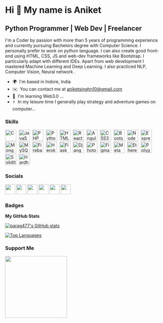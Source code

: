 Hi 👋 My name is Aniket
==============================

Python Programmer | Web Dev | Freelancer
--------------------------------------------------

I'm a Coder by passion with more than 5 years of programming experience and currently pursuing Bachelors degree with Computer Science. I personally prefer to work on python language.  I can also create good front-end using HTML, CSS, JS and web-dev frameworks like Bootstrap. I particularly adapt with different IDEs. Apart from web development I mastered Machine Learning and Deep Learning. I also practiced NLP, Computer Vision, Neural network .

* 🌍  I'm based in Indore, India
* ✉️  You can contact me at [aniketsinghn10@gmail.com](mailto:aniketsinghn10@gmail.com)
* 🧠  I'm learning Web3.0 ...
* ⚡  In my leisure time I generally play strategy and adventure games on computer...

### Skills


<p align="left">
<a href="https://docs.microsoft.com/en-us/cpp/?view=msvc-170" target="_blank" rel="noreferrer"><img src="https://img.icons8.com/?size=512&id=shQTXiDQiQVR&format=png" width="36" height="36" alt="C" /></a>
&nbsp;<a href="https://developer.mozilla.org/en-US/docs/Web/JavaScript" target="_blank" rel="noreferrer"><img src="https://img.icons8.com/?size=512&id=108784&format=png" width="36" height="36" alt="JavaScript" /></a>
&nbsp;<a href="https://www.php.net/" target="_blank" rel="noreferrer"><img src="https://img.icons8.com/?size=512&id=anECpXcEIboQ&format=png" width="36" height="36" alt="PHP" /></a>
&nbsp;<a href="https://www.python.org/" target="_blank" rel="noreferrer"><img src="https://img.icons8.com/?size=512&id=13441&format=png" width="36" height="36" alt="Python" /></a>
&nbsp;<a href="https://developer.mozilla.org/en-US/docs/Glossary/HTML5" target="_blank" rel="noreferrer"><img src="https://img.icons8.com/?size=512&id=20909&format=png" width="36" height="36" alt="HTML5" /></a>
&nbsp;<a href="https://reactjs.org/" target="_blank" rel="noreferrer"><img src="https://img.icons8.com/?size=512&id=123603&format=png" width="36" height="36" alt="React" /></a>
&nbsp;<a href="https://angular.io/" target="_blank" rel="noreferrer"><img src="https://img.icons8.com/?size=512&id=71257&format=png" width="36" height="36" alt="Angular" /></a>
&nbsp;<a href="https://www.w3.org/TR/CSS/#css" target="_blank" rel="noreferrer"><img src="https://img.icons8.com/?size=512&id=21278&format=png" width="36" height="36" alt="CSS3" /></a>
&nbsp;<a href="https://getbootstrap.com/" target="_blank" rel="noreferrer"><img src="https://img.icons8.com/?size=512&id=84710&format=png" width="36" height="36" alt="Bootstrap" /></a>
&nbsp;<a href="https://nodejs.org/en/" target="_blank" rel="noreferrer"><img src="https://img.icons8.com/?size=512&id=54087&format=png" width="36" height="36" alt="NodeJS" /></a>
&nbsp;<a href="https://expressjs.com/" target="_blank" rel="noreferrer"><img src="https://cdn.icon-icons.com/icons2/2699/PNG/512/expressjs_logo_icon_169185.png" width="36" height="36" alt="Express" /></a>
&nbsp;<a href="https://www.mongodb.com/" target="_blank" rel="noreferrer"><img src="https://img.icons8.com/?size=512&id=74402&format=png" width="36" height="36" alt="MongoDB" /></a>
&nbsp;<a href="https://www.mysql.com/" target="_blank" rel="noreferrer"><img src="https://camo.githubusercontent.com/f85f882cb31eeaeee657ec955313015c30378e8f56c3dc2f06933b617a276cfd/68747470733a2f2f77372e706e6777696e672e636f6d2f706e67732f3734372f3739382f706e672d7472616e73706172656e742d6d7973716c2d6c6f676f2d6d7973716c2d64617461626173652d7765622d646576656c6f706d656e742d636f6d70757465722d736f6674776172652d646f6c7068696e2d6d6172696e652d6d616d6d616c2d616e696d616c732d746578742d7468756d626e61696c2e706e67" width="36" height="36" alt="MySQL" /></a>
&nbsp;<a href="https://firebase.google.com/" target="_blank" rel="noreferrer"><img src="https://camo.githubusercontent.com/5c4c2f1d7cce956f910b9a0a3d3ecaabc436824c7d023a9aa620eac4ae008a98/68747470733a2f2f63646e342e69636f6e66696e6465722e636f6d2f646174612f69636f6e732f676f6f676c652d692d6f2d323031362f3531322f676f6f676c655f66697265626173652d322d3531322e706e67" width="36" height="36" alt="Firebase" /></a>
&nbsp;<a href="https://www.heroku.com/" target="_blank" rel="noreferrer"><img src="https://img.icons8.com/?size=512&id=31085&format=png" width="36" height="36" alt="Heroku" /></a>
&nbsp;<a href="https://flask.palletsprojects.com/en/2.0.x/" target="_blank" rel="noreferrer"><img src="https://img.icons8.com/?size=512&id=MHcMYTljfKOr&format=png" width="36" height="36" alt="Flask" /></a>
&nbsp;<a href="https://www.djangoproject.com/" target="_blank" rel="noreferrer"><img src="https://img.icons8.com/?size=512&id=qULYrKvr-AFH&format=png" width="36" height="36" alt="Django" /></a>
&nbsp;<a href="https://www.adobe.com/uk/products/photoshop.html" target="_blank" rel="noreferrer"><img src="https://img.icons8.com/?size=512&id=13677&format=png" width="36" height="36" alt="Photoshop" /></a>
&nbsp;<a href="https://www.figma.com/" target="_blank" rel="noreferrer"><img src="https://img.icons8.com/?size=512&id=zfHRZ6i1Wg0U&format=png" width="36" height="36" alt="Figma" /></a>
&nbsp;<a href="https://metamask.io/" target="_blank" rel="noreferrer"><img src="https://img.icons8.com/?size=512&id=Oi106YG9IoLv&format=png" width="36" height="36" alt="MetaMask" /></a>
&nbsp;<a href="https://ethereum.org/en/" target="_blank" rel="noreferrer"><img src="https://img.icons8.com/?size=512&id=100819&format=png" width="36" height="36" alt="Ethereum" /></a>
&nbsp;<a href="https://polygon.technology/" target="_blank" rel="noreferrer"><img src="https://cryptologos.cc/logos/polygon-matic-logo.png" width="36" height="36" alt="Polygon" /></a>
&nbsp;<a href="https://soliditylang.org/" target="_blank" rel="noreferrer"><img src="https://img.icons8.com/?size=512&id=at2DODSyQznb&format=png" width="36" height="36" alt="Solidity" /></a>
&nbsp;<a href="https://hardhat.org/" target="_blank" rel="noreferrer"><img src="https://seeklogo.com/images/H/hardhat-logo-888739EBB4-seeklogo.com.png" width="36" height="36" alt="Hardhat" /></a>
</p>


### Socials

<p align="left">
<a href="https://discord.com/users/DevHacker#0961" target="_blank" rel="noreferrer"><img src="https://img.icons8.com/?size=512&id=M725CLW4L7wE&format=png" width="32" height="32" /></a> 
<a href="https://www.github.com/parag477" target="_blank" rel="noreferrer"><img src="https://img.icons8.com/?size=512&id=12599&format=png" width="32" height="32" /></a> 
<a href="http://www.instagram.com/parag_codes" target="_blank" rel="noreferrer"><img src="https://img.icons8.com/?size=512&id=Xy10Jcu1L2Su&format=png" width="32" height="32" /></a> 
<a href="https://www.linkedin.com/in/parag-agrawal-101892202/" target="_blank" rel="noreferrer"><img src="https://img.icons8.com/?size=1x&id=xuvGCOXi8Wyg&format=png" width="32" height="32" /></a> 
<a href="https://paragagrawal.hashnode.dev/" target="_blank" rel="noreferrer"><img src="https://img.icons8.com/?size=512&id=HnB8zGOh5xgd&format=png" width="32" height="32" /></a> 
<a href="https://www.twitter.com/parag_477" target="_blank" rel="noreferrer"><img src="https://img.icons8.com/?size=1x&id=13963&format=png" width="32" height="32" /></a></p>

### Badges

<b>My GitHub Stats</b>

<a href="http://www.github.com/parag477"><img src="https://github-readme-stats.vercel.app/api?username=parag477&show_icons=true&hide=&count_private=true&title_color=0891b2&text_color=ffffff&icon_color=0891b2&bg_color=1c1917&hide_border=true&show_icons=true" alt="parag477's GitHub stats" /></a>

<a href="https://github.com/parag477" align="left"><img src="https://github-readme-stats.vercel.app/api/top-langs/?username=parag477&langs_count=10&title_color=0891b2&text_color=ffffff&icon_color=0891b2&bg_color=1c1917&hide_border=true&locale=en&custom_title=Top%20%Languages" alt="Top Languages" /></a>

### Support Me

<a href="https://www.buymeacoffee.com/parag477"><img src="https://cdn.buymeacoffee.com/buttons/v2/default-yellow.png" width="200" /></a>
